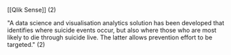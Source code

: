 [[Qlik Sense]] (2)

"A data science and visualisation analytics solution has been developed that identifies where suicide events occur, but also where those who are most likely to die through suicide live. The latter allows prevention effort to be targeted." (2)
